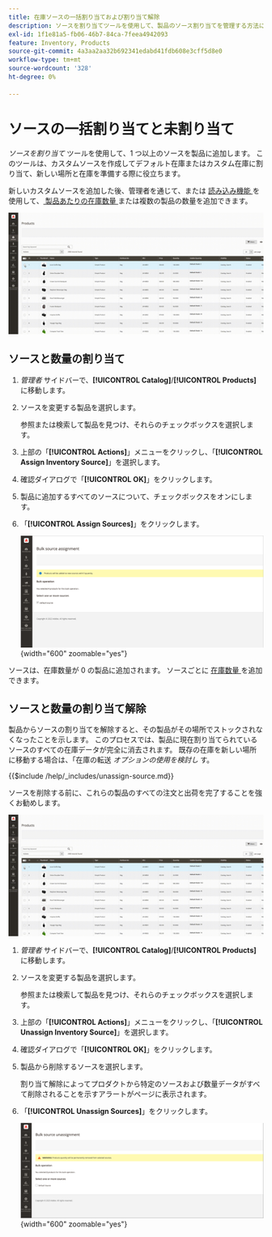 ```yaml
---
title: 在庫ソースの一括割り当ておよび割り当て解除
description: ソースを割り当てツールを使用して、製品のソース割り当てを管理する方法について説明します。
exl-id: 1f1e81a5-fb06-46b7-84ca-7feea4942093
feature: Inventory, Products
source-git-commit: 4a3aa2aa32b692341edabd41fdb608e3cff5d8e0
workflow-type: tm+mt
source-wordcount: '328'
ht-degree: 0%

---
```


# ソースの一括割り当てと未割り当て

_ソースを割り当て_ ツールを使用して、1 つ以上のソースを製品に追加します。 このツールは、カスタムソースを作成してデフォルト在庫またはカスタム在庫に割り当て、新しい場所と在庫を準備する際に役立ちます。

新しいカスタムソースを追加した後、管理者を通じて、または [ 読み込み機能 ](quantities-assign-per-product.md) を使用して、[ 製品あたりの在庫数量 ](inventory-import-export.md) または複数の製品の数量を追加できます。

![ 選択した製品の在庫ソースを追加 ](assets/inventory-bulk-assign-sources.gif)

## ソースと数量の割り当て

1. _管理者_ サイドバーで、**[!UICONTROL Catalog]**/**[!UICONTROL Products]** に移動します。

1. ソースを変更する製品を選択します。

   参照または検索して製品を見つけ、それらのチェックボックスを選択します。

1. 上部の「**[!UICONTROL Actions]**」メニューをクリックし、「**[!UICONTROL Assign Inventory Source]**」を選択します。

1. 確認ダイアログで「**[!UICONTROL OK]**」をクリックします。

1. 製品に追加するすべてのソースについて、チェックボックスをオンにします。

1. 「**[!UICONTROL Assign Sources]**」をクリックします。

   ![ ソースを追加する製品を選択 ](assets/inventory-bulk-assign-sources-summary.png){width="600" zoomable="yes"}

ソースは、在庫数量が 0 の製品に追加されます。 ソースごとに [ 在庫数量 ](quantities-assign-per-product.md) を追加できます。

## ソースと数量の割り当て解除

製品からソースの割り当てを解除すると、その製品がその場所でストックされなくなったことを示します。 このプロセスでは、製品に現在割り当てられているソースのすべての在庫データが完全に消去されます。 既存の在庫を新しい場所に移動する場合は、「在庫の転送 _オプションの使用を検討し_ す。

{{$include /help/_includes/unassign-source.md}}

ソースを削除する前に、これらの製品のすべての注文と出荷を完了することを強くお勧めします。

![ 選択した製品のソースの割り当て解除 ](assets/inventory-bulk-unassign-sources.gif)

1. _管理者_ サイドバーで、**[!UICONTROL Catalog]**/**[!UICONTROL Products]** に移動します。

1. ソースを変更する製品を選択します。

   参照または検索して製品を見つけ、それらのチェックボックスを選択します。

1. 上部の「**[!UICONTROL Actions]**」メニューをクリックし、「**[!UICONTROL Unassign Inventory Source]**」を選択します。

1. 確認ダイアログで「**[!UICONTROL OK]**」をクリックします。

1. 製品から削除するソースを選択します。

   割り当て解除によってプロダクトから特定のソースおよび数量データがすべて削除されることを示すアラートがページに表示されます。

1. 「**[!UICONTROL Unassign Sources]**」をクリックします。

   ![ 選択した製品からソースを削除 ](assets/inventory-bulk-unassign-sources-summary.png){width="600" zoomable="yes"}

<!-- Last updated from includes: 2022-08-30 15:36:09 -->
